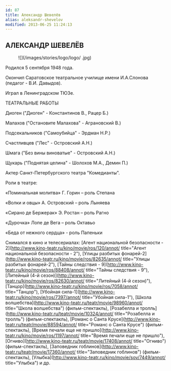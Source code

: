 ```yaml
---
id: 87
title: Александр Шевелёв
alias: aleksandr-shevelov
modified: 2013-06-25 11:24:13
---
```


## АЛЕКСАНДР ШЕВЕЛЁВ

<figure>
![](/images/stories/logo/logo/ .jpg)
</figure>

Родился 5 сентября 1948 года.

Окончил Саратовское театральное училище имени И.А.Слонова (педагог - В.И. Давыдов).

Играл в Ленинградском ТЮЗе.

ТЕАТРАЛЬНЫЕ РАБОТЫ

Диоген ("Диоген" - Константинов В., Рацер Б.)

Малахов ("Остановите Малахова" - Аграновский В.)

Подсекальников ("Самоубийца" - Эрдман Н.Р.)

Счастливцев ("Лес" - Островский А.Н.)

Шмага ("Без вины виноватые" - Островский А.Н.)

Щукарь ("Поднятая целина" - Шолохов М.А., Демин П.)

Актер Санкт-Петербургского театра "Комедианты".

Роли в театре:

«Поминальная молитва» Г. Горин – роль Степана

«Волки и овцы» А. Островский – роль Лыняева

«Сирано де Бержерак» Э. Ростан – роль Рагно

«Дурочка» Лопе де Вега – роль Октавьо

«Беда от нежного сердца» - роль Папеньки

Снимался в кино и телесериалах: [Агент национальной безопасности - 2](http://www.kino-teatr.ru/kino/movie/ros/120/annot/ title="Агент национальной безопасности - 2"), [Улицы разбитых фонарей-2](http://www.kino-teatr.ru/kino/movie/ros/82635/annot/ title="Улицы разбитых фонарей-2"), [Тайны следствия - 9](http://www.kino-teatr.ru/kino/movie/ros/88408/annot/ title="Тайны следствия - 9"), [Литейный (4-й сезон)](http://www.kino-teatr.ru/kino/movie/ros/82630/annot/ title="Литейный (4-й сезон)"), [Танцор](http://www.kino-teatr.ru/kino/movie/ros/7058/annot/ title="Танцор"), [Убойная сила-1](http://www.kino-teatr.ru/kino/movie/ros/7397/annot/ title="Убойная сила-1"), [Школа волшебства](http://www.kino-teatr.ru/teatr/movie/98960/annot/ title="Школа волшебства") (фильм-спектакль), [Розабелла и тролль](http://www.kino-teatr.ru/teatr/movie/10324/annot/ title="Розабелла и тролль") (фильм-спектакль), [Романс о Санта Крусе](http://www.kino-teatr.ru/teatr/movie/88594/annot/ title="Романс о Санта Крусе") (фильм-спектакль), [Время печали еще не пришло](http://www.kino-teatr.ru/kino/movie/ros/1197/annot/ title="Время печали еще не пришло"), [Огниво](http://www.kino-teatr.ru/teatr/movie/17408/annot/ title="Огниво") (фильм-спектакль), [Заповедник гоблинов](http://www.kino-teatr.ru/teatr/movie/17360/annot/ title="Заповедник гоблинов") (фильм-спектакль), [Улыбка](http://www.kino-teatr.ru/kino/movie/sov/7449/annot/ title="Улыбка") и др.


